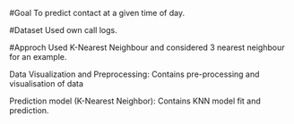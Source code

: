 #Goal
To predict contact at a given time of day.

#Dataset
Used own call logs.

#Approch
Used K-Nearest Neighbour and considered 3 nearest neighbour for an example.

Data Visualization and Preprocessing: Contains pre-processing and visualisation of data

Prediction model (K-Nearest Neighbor): Contains KNN model fit and prediction.


